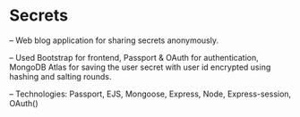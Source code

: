 # Secrets

– Web blog application for sharing secrets anonymously.

– Used Bootstrap for frontend, Passport & OAuth for authentication, MongoDB Atlas for saving the user secret with
  user id encrypted using hashing and salting rounds.

– Technologies: Passport, EJS, Mongoose, Express, Node, Express-session, OAuth()

